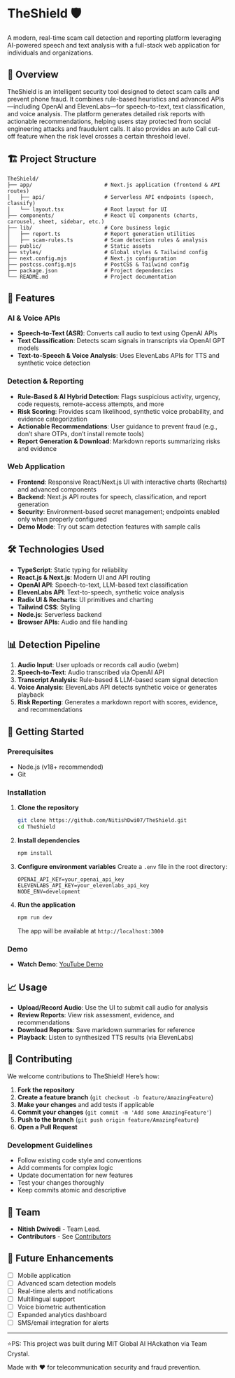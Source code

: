 # TheShield 🛡️
 
A modern, real-time scam call detection and reporting platform leveraging AI-powered speech and text analysis with a full-stack web application for individuals and organizations.

## 🎯 Overview

TheShield is an intelligent security tool designed to detect scam calls and prevent phone fraud. It combines rule-based heuristics and advanced APIs—including OpenAI and ElevenLabs—for speech-to-text, text classification, and voice analysis. The platform generates detailed risk reports with actionable recommendations, helping users stay protected from social engineering attacks and fraudulent calls. It also provides an auto Call cut-off feature when the risk level crosses a certain threshold level.

## 🏗️ Project Structure

```
TheShield/
├── app/                       # Next.js application (frontend & API routes)
│   ├── api/                   # Serverless API endpoints (speech, classify)
│   └── layout.tsx             # Root layout for UI
├── components/                # React UI components (charts, carousel, sheet, sidebar, etc.)
├── lib/                       # Core business logic
│   ├── report.ts              # Report generation utilities
│   ├── scam-rules.ts          # Scam detection rules & analysis
├── public/                    # Static assets
├── styles/                    # Global styles & Tailwind config
├── next.config.mjs            # Next.js configuration
├── postcss.config.mjs         # PostCSS & Tailwind config
├── package.json               # Project dependencies
└── README.md                  # Project documentation
```

## 🚀 Features

### AI & Voice APIs
- **Speech-to-Text (ASR)**: Converts call audio to text using OpenAI APIs
- **Text Classification**: Detects scam signals in transcripts via OpenAI GPT models
- **Text-to-Speech & Voice Analysis**: Uses ElevenLabs APIs for TTS and synthetic voice detection

### Detection & Reporting
- **Rule-Based & AI Hybrid Detection**: Flags suspicious activity, urgency, code requests, remote-access attempts, and more
- **Risk Scoring**: Provides scam likelihood, synthetic voice probability, and evidence categorization
- **Actionable Recommendations**: User guidance to prevent fraud (e.g., don’t share OTPs, don’t install remote tools)
- **Report Generation & Download**: Markdown reports summarizing risks and evidence

### Web Application
- **Frontend**: Responsive React/Next.js UI with interactive charts (Recharts) and advanced components
- **Backend**: Next.js API routes for speech, classification, and report generation
- **Security**: Environment-based secret management; endpoints enabled only when properly configured
- **Demo Mode**: Try out scam detection features with sample calls

## 🛠️ Technologies Used

- **TypeScript**: Static typing for reliability
- **React.js & Next.js**: Modern UI and API routing
- **OpenAI API**: Speech-to-text, LLM-based text classification
- **ElevenLabs API**: Text-to-speech, synthetic voice analysis
- **Radix UI & Recharts**: UI primitives and charting
- **Tailwind CSS**: Styling
- **Node.js**: Serverless backend
- **Browser APIs**: Audio and file handling

## 📊 Detection Pipeline

1. **Audio Input**: User uploads or records call audio (webm)
2. **Speech-to-Text**: Audio transcribed via OpenAI API
3. **Transcript Analysis**: Rule-based & LLM-based scam signal detection
4. **Voice Analysis**: ElevenLabs API detects synthetic voice or generates playback
5. **Risk Reporting**: Generates a markdown report with scores, evidence, and recommendations

## 🚀 Getting Started

### Prerequisites
- Node.js (v18+ recommended)
- Git

### Installation

1. **Clone the repository**
   ```bash
   git clone https://github.com/NitishDwi07/TheShield.git
   cd TheShield
   ```

2. **Install dependencies**
   ```bash
   npm install
   ```

3. **Configure environment variables**
   Create a `.env` file in the root directory:
   ```env
   OPENAI_API_KEY=your_openai_api_key
   ELEVENLABS_API_KEY=your_elevenlabs_api_key
   NODE_ENV=development
   ```

4. **Run the application**
   ```bash
   npm run dev
   ```
   The app will be available at `http://localhost:3000`

### Demo

- **Watch Demo**: [YouTube Demo](https://youtu.be/6PFKgq_7Cy4?si=dKgIqoMDGhfNJHI7)

## 📈 Usage

- **Upload/Record Audio**: Use the UI to submit call audio for analysis
- **Review Reports**: View risk assessment, evidence, and recommendations
- **Download Reports**: Save markdown summaries for reference
- **Playback**: Listen to synthesized TTS results (via ElevenLabs)

## 🤝 Contributing

We welcome contributions to TheShield! Here’s how:

1. **Fork the repository**
2. **Create a feature branch** (`git checkout -b feature/AmazingFeature`)
3. **Make your changes** and add tests if applicable
4. **Commit your changes** (`git commit -m 'Add some AmazingFeature'`)
5. **Push to the branch** (`git push origin feature/AmazingFeature`)
6. **Open a Pull Request**

### Development Guidelines
- Follow existing code style and conventions
- Add comments for complex logic
- Update documentation for new features
- Test your changes thoroughly
- Keep commits atomic and descriptive

## 👥 Team

- **Nitish Dwivedi** - Team Lead.
- **Contributors** - See [Contributors](https://github.com/NitishDwi07/TheShield/contributors)

## 🎯 Future Enhancements

- [ ] Mobile application
- [ ] Advanced scam detection models
- [ ] Real-time alerts and notifications
- [ ] Multilingual support
- [ ] Voice biometric authentication
- [ ] Expanded analytics dashboard
- [ ] SMS/email integration for alerts

---

⭐PS: This project was built during MIT Global AI HAckathon via Team Crystal.

Made with ❤️ for telecommunication security and fraud prevention.
